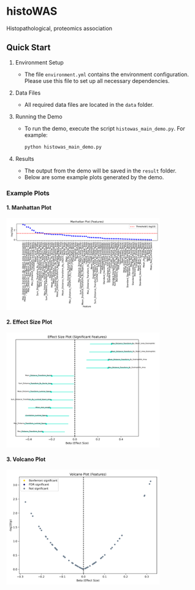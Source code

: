 
# histoWAS
Histopathological, proteomics association

## Quick Start

1. Environment Setup
   - The file `environment.yml` contains the environment configuration. Please use this file to set up all necessary dependencies.

2. Data Files
   - All required data files are located in the `data` folder.

3. Running the Demo
   - To run the demo, execute the script `histowas_main_demo.py`. For example:
     ```bash
     python histowas_main_demo.py
     ```

4. Results
   - The output from the demo will be saved in the `result` folder.
   - Below are some example plots generated by the demo.

   
### Example Plots

#### 1. Manhattan Plot
<img src="result/Manhattan_demo.png" alt="Manhattan Plot" width="400"/>

#### 2. Effect Size Plot
<img src="result/EffectSize_demo.png" alt="Effect Size Plot" width="400"/>

#### 3. Volcano Plot
<img src="result/Volcano_demo.png" alt="Volcano Plot" width="400"/>
